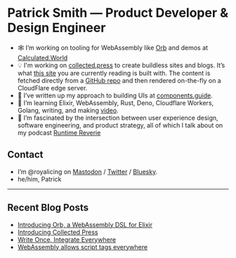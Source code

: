 # Patrick Smith — Product Developer & Design Engineer

- 🕸️ I’m working on tooling for WebAssembly like [Orb](https://github.com/RoyalIcing/Orb) and demos at [Calculated.World](https://calculated.world)
- 💡 I'm working on [collected.press](https://collected.press/) to create buildless sites and blogs. It’s what [this site](https://icing.space/) you are currently reading is built with. The content is fetched directly from a [GitHub repo](https://github.com/RoyalIcing/RoyalIcing) and then rendered on-the-fly on a CloudFlare edge server.
- 🪺 I’ve written up my approach to building UIs at [components.guide](https://components.guide/).
- 🌱 I’m learning Elixir, WebAssembly, Rust, Deno, Cloudflare Workers, Golang, writing, and making [video](https://www.youtube.com/@PatrickGWSmith).
- 💬 I’m fascinated by the intersection between user experience design, software engineering, and product strategy, all of which I talk about on my podcast [Runtime Reverie](https://runtimereverie.com)

## Contact

- I’m @royalicing on [Mastodon](http://hachyderm.io/@royalicing) / [Twitter](https://twitter.com/royalicing) / [Bluesky](https://bsky.app/profile/royalicing.bsky.social).
- he/him, Patrick

----

## Recent Blog Posts

- [Introducing Orb, a WebAssembly DSL for Elixir](https://icing.space/2023/introducing-orb)
- [Introducing Collected Press](/2023/introducing-collected-press)
- [Write Once, Integrate Everywhere](/2023/write-once-integrate-everywhere)
- [WebAssembly allows script tags everywhere](/2023/web-assembly-script-tags-everywhere)
